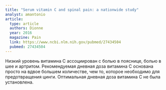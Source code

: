 ```yaml
---
title: "Serum vitamin C and spinal pain: a nationwide study"
analyst: amantonio
article:
  type: article
  authors: Dionne
  year: 2016
  magazine: Pain
  link: https://www.ncbi.nlm.nih.gov/pubmed/27434504
  pubmed: 27434504
---
```


Низкий уровень витамина С ассоциирован с болью в пояснице, болью в шее и артритом.
Рекомендуемая дневная доза витамина С основана просто на вдвое большем количестве, чем то, которое необходимо для предотвращения цинги. Оптимальная дневная доза витамина С не была установлена.
